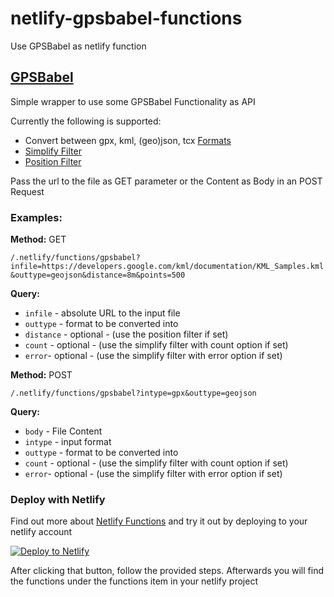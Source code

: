 # netlify-gpsbabel-functions
Use GPSBabel as netlify function

## [GPSBabel](https://www.gpsbabel.org/)

Simple wrapper to use some GPSBabel Functionality as API

Currently the following is supported:

- Convert between gpx, kml, (geo)json, tcx [Formats](https://www.gpsbabel.org/htmldoc-1.5.4/The_Formats.html)
- [Simplify Filter](https://www.gpsbabel.org/htmldoc-1.5.4/filter_simplify.html)
- [Position Filter](https://www.gpsbabel.org/htmldoc-1.5.4/filter_position.html)

Pass the url to the file as GET parameter or the
Content as Body in an POST Request

### Examples:
**Method:** GET

 `/.netlify/functions/gpsbabel?infile=https://developers.google.com/kml/documentation/KML_Samples.kml&outtype=geojson&distance=8m&points=500`

**Query:**
- `infile` - absolute URL to the input file
- `outtype` - format to be converted into
- `distance` - optional - (use the position filter if set)
- `count` - optional - (use the simplify filter with count option if set)
- `error`- optional - (use the simplify filter with error option if set)

**Method:** POST

 `/.netlify/functions/gpsbabel?intype=gpx&outtype=geojson`

**Query:**
- `body` - File Content
- `intype` - input format
- `outtype` - format to be converted into
- `count` - optional - (use the simplify filter with count option if set)
- `error`- optional - (use the simplify filter with error option if set)


### Deploy with Netlify

Find out more about [Netlify Functions](https://www.netlify.com/products/functions/) and try it out by deploying to your netlify account

<a href="https://app.netlify.com/start/deploy?repository=https://github.com/khuppenbauer/netlify-gpsbabel-functions" target="_blank"><img src="https://www.netlify.com/img/deploy/button.svg" alt="Deploy to Netlify"></a>

After clicking that button, follow the provided steps. Afterwards you will find the functions under the functions item in your netlify project